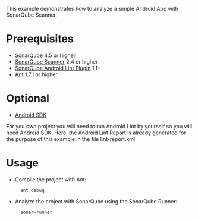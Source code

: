 This example demonstrates how to analyze a simple Android App with SonarQube Scanner.

Prerequisites
=============
* [SonarQube](http://www.sonarsource.org/downloads/) 4.5 or higher
* [SonarQube Scanner](http://docs.sonarqube.org/display/SONAR/Installing+and+Configuring+SonarQube+Scanner) 2.4 or higher
* [SonarQube Android Lint Plugin](http://docs.sonarqube.org/display/SONAR/Android+Lint+Plugin) 1.1+
* [Ant](http://ant.apache.org/) 1.7.1 or higher

Optional
========
* [Android SDK](http://developer.android.com/sdk/index.html)

For you own project you will need to run Android Lint by yourself so you will need Android SDK.
Here, the Android Lint Report is already generated for the purpose of this example in the file lint-report.xml

Usage
=====
* Compile the project with Ant:

        ant debug

* Analyze the project with SonarQube using the SonarQube Runner:

        sonar-runner
